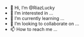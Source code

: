 - 👋 Hi, I’m @RiazLucky
- 👀 I’m interested in ...
- 🌱 I’m currently learning ...
- 💞️ I’m looking to collaborate on ...
- 📫 How to reach me ...

<!---
RiazLucky/RiazLucky is a ✨ special ✨ repository because its `README.md` (this file) appears on your GitHub profile.
You can click the Preview link to take a look at your changes.
--->
